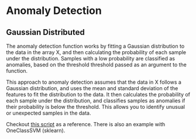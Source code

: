 # Anomaly Detection

## Gaussian Distributed

The anomaly detection function works by fitting a Gaussian distribution to the
data in the array X, and then calculating the probability of each sample under
the distribution.
Samples with a low probability are classified as anomalies, based on the
threshold threshold passed as an argument to the function.

This approach to anomaly detection assumes that the data in X follows a
Gaussian distribution, and uses the mean and standard deviation of the features
to fit the distribution to the data. It then calculates the probability of
each sample under the distribution, and classifies samples as anomalies if
their probability is below the threshold. This allows you to identify unusual
or unexpected samples in the data.

Checkout [this script](./snippets/anomaly_detection.py) as a reference. There
is also an example with OneClassSVM (sklearn).
